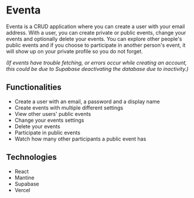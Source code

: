 # Eventa
Eventa is a CRUD application where you can create a user with your email address. With a user, you can create private or public events, change your events and optionally delete your events. You can explore other people's public events and if you choose to participate in another person's event, it will show up on your private profile so you do not forget.

*(If events have trouble fetching, or errors occur while creating an account, this could be due to Supabase deactivating the database due to inactivity.)*

## Functionalities
- Create a user with an email, a password and a display name
- Create events with multiple different settings
- View other users' public events
- Change your events settings
- Delete your events
- Participate in public events
- Watch how many other participants a public event has

## Technologies
- React
- Mantine
- Supabase
- Vercel

